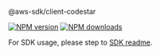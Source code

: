 @aws-sdk/client-codestar

[![NPM version](https://img.shields.io/npm/v/@aws-sdk/client-codestar/rc.svg)](https://www.npmjs.com/package/@aws-sdk/client-codestar)
[![NPM downloads](https://img.shields.io/npm/dm/@aws-sdk/client-codestar.svg)](https://www.npmjs.com/package/@aws-sdk/client-codestar)

For SDK usage, please step to [SDK readme](https://github.com/aws/aws-sdk-js-v3).
